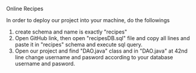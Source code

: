 Online Recipes

In order to deploy our project into your machine, do the followings 

1. create schema and name is exactly "recipes"
2. Open GitHub link, then open "recipesDB.sql" file and
copy all lines and paste it in "recipes" schema and execute sql query.
3. Open our project and find "DAO.java" class and in "DAO.java" at 42nd line 
change username and pasword according to your database username and pasword.

